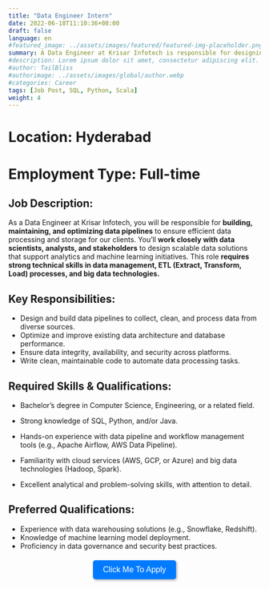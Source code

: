 ```yaml
---
title: "Data Engineer Intern"
date: 2022-06-18T11:10:36+08:00
draft: false
language: en
#featured_image: ../assets/images/featured/featured-img-placeholder.png
summary: A Data Engineer at Krisar Infotech is responsible for designing, building, and maintaining robust data pipelines that ensure seamless data collection, transformation, and storage to support analytics and machine learning projects. They collaborate with data scientists and stakeholders to deliver optimized, secure, and scalable data solutions, playing a critical role in enabling data-driven decision-making across the organization.
#description: Lorem ipsum dolor sit amet, consectetur adipiscing elit. Sed cursus, odio nec venenatis lacinia, lacus lectus varius nisi, in tristique mi purus ut libero. Vestibulum vel convallis felis. Ut finibus lorem vestibulum lobortis rhoncus.
#author: TailBliss
#authorimage: ../assets/images/global/author.webp
#categories: Career
tags: [Job Post, SQL, Python, Scala]
weight: 4
---
```



<div class="text-center">

# Location: Hyderabad
# Employment Type: Full-time

</div>

<div class="no-padding">

## Job Description:
As a Data Engineer at Krisar Infotech, you will be responsible for
__building, maintaining, and optimizing data pipelines__
to ensure efficient data processing and storage for our clients. You’ll __work closely with data scientists, analysts, and stakeholders__ to design scalable data solutions that support analytics and machine learning initiatives. This role __requires strong technical skills in data management, ETL (Extract, Transform, Load) processes, and big data technologies.__

## Key Responsibilities:
- Design and build data pipelines to collect, clean, and process data from diverse sources.
- Optimize and improve existing data architecture and database performance.
- Ensure data integrity, availability, and security across platforms.
- Write clean, maintainable code to automate data processing tasks.

## Required Skills & Qualifications:
- Bachelor’s degree in Computer Science, Engineering, or a related field.

- Strong knowledge of SQL, Python, and/or Java.
- Hands-on experience with data pipeline and workflow management tools (e.g., Apache Airflow, AWS Data Pipeline).
- Familiarity with cloud services (AWS, GCP, or Azure) and big data technologies (Hadoop, Spark).
- Excellent analytical and problem-solving skills, with attention to detail.
## Preferred Qualifications:
- Experience with data warehousing solutions (e.g., Snowflake, Redshift).
- Knowledge of machine learning model deployment.
- Proficiency in data governance and security best practices.

</div>

<div style="text-align: center; margin: 20px 0;">
    <a href="mailto:help@krisar.tech?subject=Job Application for Data Engineer Role">
        <button style="background-color: #007BFF; color: white; border: none; padding: 10px 20px; font-size: 16px; cursor: pointer; border-radius: 5px; 
                box-shadow: 2px 2px 5px rgba(0, 0, 0, 0.3); transition: background-color 0.3s, box-shadow 0.3s;" 
                onmouseover="this.style.backgroundColor='#000'; this.style.boxShadow='2px 2px 10px rgba(0, 0, 0, 0.5)';" 
                onmouseout="this.style.backgroundColor='#007BFF'; this.style.boxShadow='2px 2px 5px rgba(0, 0, 0, 0.3)';">
            Click Me To Apply
        </button>
    </a>
</div>